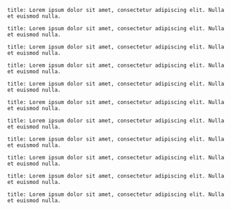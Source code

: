 
```ad-note 
title: Lorem ipsum dolor sit amet, consectetur adipiscing elit. Nulla et euismod nulla. 
```

```ad-abstract 
title: Lorem ipsum dolor sit amet, consectetur adipiscing elit. Nulla et euismod nulla. 
```

```ad-info 
title: Lorem ipsum dolor sit amet, consectetur adipiscing elit. Nulla et euismod nulla. 
```

```ad-tip 
title: Lorem ipsum dolor sit amet, consectetur adipiscing elit. Nulla et euismod nulla. 
```

```ad-success 
title: Lorem ipsum dolor sit amet, consectetur adipiscing elit. Nulla et euismod nulla. 
```

```ad-question 
title: Lorem ipsum dolor sit amet, consectetur adipiscing elit. Nulla et euismod nulla. 
```

```ad-warning 
title: Lorem ipsum dolor sit amet, consectetur adipiscing elit. Nulla et euismod nulla. 
```

```ad-failure 
title: Lorem ipsum dolor sit amet, consectetur adipiscing elit. Nulla et euismod nulla. 
```

```ad-danger 
title: Lorem ipsum dolor sit amet, consectetur adipiscing elit. Nulla et euismod nulla. 
```

```ad-example 
title: Lorem ipsum dolor sit amet, consectetur adipiscing elit. Nulla et euismod nulla. 
```

```ad-quote 
title: Lorem ipsum dolor sit amet, consectetur adipiscing elit. Nulla et euismod nulla. 
```

